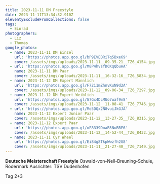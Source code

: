 ```yaml
---
title: 2023-11-11 DM Freestyle
date: 2023-11-11T13:34:32.910Z
eleventyExcludeFromCollections: false
tags:
  - Einrad
photographers:
  - Liz
  - Thomas
google_photos:
  - name: 2023-11-11 DM Einzel
    url: 'https://photos.app.goo.gl/bP9EVEBRiTq5Bxe69'
    cover: /assets/imgs/uploads/2023-11-11__09-35-21__TZ6_4154.jpg
  - url: 'https://photos.app.goo.gl/M8P4hvsfDCKqQbuHA'
    name: 2023-11-11 DM Paar
    cover: /assets/imgs/uploads/2023-11-11__16-32-16__TZ6_5834.jpg
  - name: 2023-11-12 DM Expert Männlich
    url: 'https://photos.app.goo.gl/F72i1mZhnvKuN9d2A'
    cover: /assets/imgs/uploads/2023-11-12__09-06-34__TZ6_7297.jpg
  - name: 2023-11-12 DM Expert Weiblich
    url: 'https://photos.app.goo.gl/G7Gx4DLMUo7waf9n8'
    cover: /assets/imgs/uploads/2023-11-12__11-08-41__TZ6_7746.jpg
  - url: 'https://photos.app.goo.gl/Mo5DQx2N8vuiJkGJA'
    name: 2023-11-12 Expert Junior Paar
    cover: /assets/imgs/uploads/2023-11-12__13-27-35__TZ6_8315.jpg
  - name: 2023-11-12 Expert Paar
    url: 'https://photos.app.goo.gl/oE8339DoaB5NuBRF6'
    cover: /assets/imgs/uploads/2023-11-12__14-52-44__TZ6_8432.jpg
  - name: 2023-11-11 Cyr Wheel
    url: 'https://photos.app.goo.gl/Ei84g8TkpWwzfh2G8'
    cover: /assets/imgs/uploads/2023-11-11__21-27-40__TZ6_7149.jpg
---
```

**Deutsche Meisterschaft Freestyle** Oswald-von-Nell-Breuning-Schule, Rödermark Ausrichter: TSV Dudenhofen

Tag 2+3
